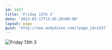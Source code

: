 ```yaml
---
id: 1437
title: 'Friday 13th 3'
date: '2023-03-17T13:45:20+00:00'
layout: page
guid: 'http://new.andydixon.com/?page_id=1437'
---
```


![Friday 13th 3](https://i0.wp.com/assets.g8x2.ldn.idrivee2-23.com/posters/Friday%2013th%203%2001.jpg?w=1200&ssl=1 "Friday 13th 3")